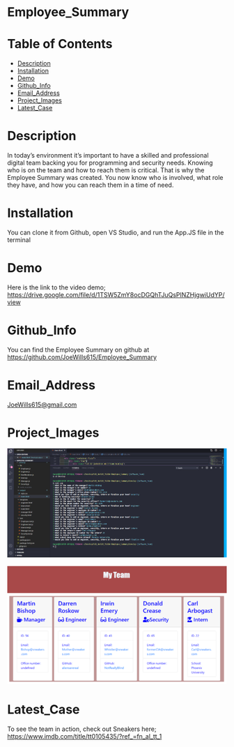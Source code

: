 # Employee_Summary

# Table of Contents
  * [Description](#description)
  * [Installation](#installation)
  * [Demo](#demo)
  * [Github_Info](#github_info)
  * [Email_Address](#email_address)
  * [Project_Images](#project_images)
  * [Latest_Case](#latest_case)


# Description
  In today’s environment it’s important to have a skilled and professional digital team backing you for programming and security needs. Knowing who is on the team and how to reach them is critical. That is why the Employee Summary was created. You now know who is involved, what role they have, and how you can reach them in a time of need. 

# Installation
  You can clone it from Github, open VS Studio, and run the App.JS file in the terminal

# Demo
  Here is the link to the video demo; 
  https://drive.google.com/file/d/1TSW5ZmY8ocDGQhTJuQsPlNZHjgwiUdYP/view

# Github_Info
  You can find the Employee Summary on github at https://github.com/JoeWills615/Employee_Summary

# Email_Address
  JoeWills615@gmail.com

# Project_Images
  <img src="./Develop/images/sneakers_02.PNG">

  <br/>
  <br/>

  <img src="./Develop/images/sneakers_01.PNG">
   
  # Latest_Case
  To see the team in action, check out Sneakers here;
  https://www.imdb.com/title/tt0105435/?ref_=fn_al_tt_1
